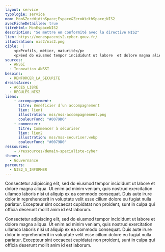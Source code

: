 ```yaml
---
layout: service
typologie: service
nom: Mon&ZeroWidthSpace;Espace&ZeroWidthSpace;NIS2
avecFicheDetaillee: true
titreHtml: MonEspaceNIS2
description: "Se mettre en conformité avec la directive NIS2"
lien: https://monespacenis2.cyber.gouv.fr/
illustration: nis2/nis2.png
cible:  |
    <p>Profils, métier, maturité</p>
    <p>Sed do eiusmod tempor incididunt ut labore  et dolore magna aliqua. Ut enim ad minim veniam, quis nostrud  exercitation ullamco laboris nisi ut aliquip ex ea commodo consequat.  Duis aute irure dolor in reprehenderit in voluptate velit esse cillum  dolore eu fugiat nulla pariatur. Excepteur sint occaecat cupidatat non  proident, sunt in culpa qui officia deserunt mollit anim id est laborum.</p>
sources:
  - ANSSI
  - Innovation ANSSI
besoins: 
  - RENFORCER_LA_SECURITE
droitsAcces:
  - ACCES_LIBRE
  - REGULES_NIS2
liens:
    - accompagnement:   
      titre: Bénéficier d’un accompagnement
      lien: lien1
      illustration: mss/mss-accompagnement.png
      couleurFond: "#0079D0"
    - commencer:
      titre: Commencer à sécuriser
      lien: lien2
      illustration: mss/mss-securiser.webp
      couleurFond: "#0079D0"
ressources:
    - /ressources/demain-specialiste-cyber
themes:
  - Gouvernance
parcours:
  - NIS2_S_INFORMER
---
```

Consectetur adipiscing elit, sed do eiusmod tempor incididunt ut labore  et dolore magna aliqua. Ut enim ad minim veniam, quis nostrud  exercitation ullamco laboris nisi ut aliquip ex ea commodo consequat.  Duis aute irure dolor in reprehenderit in voluptate velit esse cillum  dolore eu fugiat nulla pariatur. Excepteur sint occaecat cupidatat non  proident, sunt in culpa qui officia deserunt mollit anim id est laborum.

Consectetur adipiscing elit, sed do eiusmod tempor incididunt ut labore  et dolore magna aliqua. Ut enim ad minim veniam, quis nostrud  exercitation ullamco laboris nisi ut aliquip ex ea commodo consequat.  Duis aute irure dolor in reprehenderit in voluptate velit esse cillum  dolore eu fugiat nulla pariatur. Excepteur sint occaecat cupidatat non  proident, sunt in culpa qui officia deserunt mollit anim id est laborum.